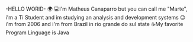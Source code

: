   -HELLO WORlD- 🌍
💻I'm Matheus Canaparro but you can call me "Marte", i'm a Ti Student and im studying an analysis and development systems
😉i'm from 2006 and i'm from Brazil in rio grande do sul state
☕My favorite Program Linguage is Java

<!--
## Contatos:
<div>
<a href="https://instagram.com/Marte_stillinsk" target="_blank"><img loading="lazy" src="https://img.shields.io/badge/-Instagram-%23E4405F?style=for-the-badge&logo=instagram&logoColor=white" target="_blank"></a>
<a href = "mailto:canaparromatheus@gmail.com"><img loading="lazy" src="https://img.shields.io/badge/Gmail-D14836?style=for-the-badge&logo=gmail&logoColor=white" target="_blank"></a>
<a href="https://www.linkedin.com/in/Matheus-Aurélio-Canaparro" target="_blank"><img loading="lazy" src="https://img.shields.io/badge/-LinkedIn-%230077B5?style=for-the-badge&logo=linkedin&logoColor=white" target="_blank"></a>   
</div>
